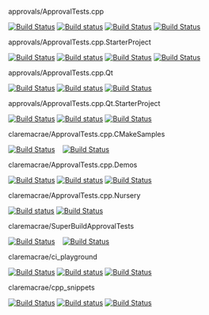 
approvals/ApprovalTests.cpp

[![Build Status](https://travis-ci.org/approvals/ApprovalTests.cpp.svg?branch=master)](https://travis-ci.org/approvals/ApprovalTests.cpp/builds) 
[![Build status](https://ci.appveyor.com/api/projects/status/lf3i76ije89oihi5/branch/master?svg=true)](https://ci.appveyor.com/project/isidore/approvaltests-cpp/branch/master) 
[![Build Status](https://github.com/approvals/ApprovalTests.cpp/workflows/build/badge.svg?branch=master)](https://github.com/approvals/ApprovalTests.cpp/actions?query=branch%3Amaster+workflow%3Abuild) 
[![Build Status](https://github.com/approvals/ApprovalTests.cpp/workflows/python-tests/badge.svg?branch=master)](https://github.com/approvals/ApprovalTests.cpp/actions?query=branch%3Amaster+workflow%3Apython-tests) 

approvals/ApprovalTests.cpp.StarterProject

[![Build Status](https://travis-ci.org/approvals/ApprovalTests.cpp.StarterProject.svg?branch=master)](https://travis-ci.org/approvals/ApprovalTests.cpp.StarterProject/builds) 
[![Build status](https://ci.appveyor.com/api/projects/status/qx0546k6ii57919w/branch/master?svg=true)](https://ci.appveyor.com/project/isidore/approvaltests-cpp-starterproject/branch/master) 
[![Build Status](https://github.com/approvals/ApprovalTests.cpp.StarterProject/workflows/build/badge.svg?branch=master)](https://github.com/approvals/ApprovalTests.cpp.StarterProject/actions?query=branch%3Amaster+workflow%3Abuild) 
[![Build Status](https://github.com/approvals/ApprovalTests.cpp.StarterProject/workflows/build_vs/badge.svg?branch=master)](https://github.com/approvals/ApprovalTests.cpp.StarterProject/actions?query=branch%3Amaster+workflow%3Abuild_vs) 

approvals/ApprovalTests.cpp.Qt

[![Build Status](https://travis-ci.com/approvals/ApprovalTests.cpp.Qt.svg?branch=master)](https://travis-ci.com/approvals/ApprovalTests.cpp.Qt/builds) 
[![Build status](https://ci.appveyor.com/api/projects/status/pf8et0nk1mdajskf/branch/master?svg=true)](https://ci.appveyor.com/project/isidore/approvaltests-cpp-qt/branch/master) 
[![Build Status](https://github.com/approvals/ApprovalTests.cpp.Qt/workflows/build/badge.svg?branch=master)](https://github.com/approvals/ApprovalTests.cpp.Qt/actions?query=branch%3Amaster+workflow%3Abuild) 

approvals/ApprovalTests.cpp.Qt.StarterProject

[![Build Status](https://travis-ci.com/approvals/ApprovalTests.cpp.Qt.StarterProject.svg?branch=master)](https://travis-ci.com/approvals/ApprovalTests.cpp.Qt.StarterProject/builds) 
[![Build status](https://ci.appveyor.com/api/projects/status/tpitsul9axlv93uk/branch/master?svg=true)](https://ci.appveyor.com/project/isidore/approvaltests-cpp-qt-starterproject/branch/master) 
[![Build Status](https://github.com/approvals/ApprovalTests.cpp.Qt.StarterProject/workflows/build/badge.svg?branch=master)](https://github.com/approvals/ApprovalTests.cpp.Qt.StarterProject/actions?query=branch%3Amaster+workflow%3Abuild) 

claremacrae/ApprovalTests.cpp.CMakeSamples

[![Build Status](https://travis-ci.com/claremacrae/ApprovalTests.cpp.CMakeSamples.svg?branch=main)](https://travis-ci.com/claremacrae/ApprovalTests.cpp.CMakeSamples/builds) 
` ` 
[![Build Status](https://github.com/claremacrae/ApprovalTests.cpp.CMakeSamples/workflows/build/badge.svg?branch=main)](https://github.com/claremacrae/ApprovalTests.cpp.CMakeSamples/actions?query=branch%3Amain+workflow%3Abuild) 

claremacrae/ApprovalTests.cpp.Demos

[![Build Status](https://travis-ci.com/claremacrae/ApprovalTests.cpp.Demos.svg?branch=master)](https://travis-ci.com/claremacrae/ApprovalTests.cpp.Demos/builds) 
[![Build status](https://ci.appveyor.com/api/projects/status/22e9j3e5pyviumrj/branch/master?svg=true)](https://ci.appveyor.com/project/claremacrae/approvaltests-cpp-demos/branch/master) 
[![Build Status](https://github.com/claremacrae/ApprovalTests.cpp.Demos/workflows/build/badge.svg?branch=master)](https://github.com/claremacrae/ApprovalTests.cpp.Demos/actions?query=branch%3Amaster+workflow%3Abuild) 

claremacrae/ApprovalTests.cpp.Nursery

[![Build status](https://ci.appveyor.com/api/projects/status/iqtnpa83t13os98v/branch/main?svg=true)](https://ci.appveyor.com/project/claremacrae/approvaltests-cpp-nursery/branch/main) 
[![Build Status](https://github.com/claremacrae/ApprovalTests.cpp.Nursery/workflows/build/badge.svg?branch=main)](https://github.com/claremacrae/ApprovalTests.cpp.Nursery/actions?query=branch%3Amain+workflow%3Abuild) 

claremacrae/SuperBuildApprovalTests

[![Build Status](https://travis-ci.com/claremacrae/SuperBuildApprovalTests.svg?branch=main)](https://travis-ci.com/claremacrae/SuperBuildApprovalTests/builds) 
` ` 
[![Build Status](https://github.com/claremacrae/SuperBuildApprovalTests/workflows/build/badge.svg?branch=main)](https://github.com/claremacrae/SuperBuildApprovalTests/actions?query=branch%3Amain+workflow%3Abuild) 

claremacrae/ci_playground

[![Build Status](https://travis-ci.com/claremacrae/ci_playground.svg?branch=trunk)](https://travis-ci.com/claremacrae/ci_playground/builds) 
[![Build status](https://ci.appveyor.com/api/projects/status/cbksrgvypq5vksy2/branch/trunk?svg=true)](https://ci.appveyor.com/project/claremacrae/ci-playground/branch/trunk) 
[![Build Status](https://github.com/claremacrae/ci_playground/workflows/build/badge.svg?branch=trunk)](https://github.com/claremacrae/ci_playground/actions?query=branch%3Atrunk+workflow%3Abuild) 

claremacrae/cpp_snippets

[![Build Status](https://travis-ci.com/claremacrae/cpp_snippets.svg?branch=main)](https://travis-ci.com/claremacrae/cpp_snippets/builds) 
[![Build status](https://ci.appveyor.com/api/projects/status/hqf8xh615dyp3u4l/branch/main?svg=true)](https://ci.appveyor.com/project/claremacrae/cpp-snippets/branch/main) 
[![Build Status](https://github.com/claremacrae/cpp_snippets/workflows/build/badge.svg?branch=main)](https://github.com/claremacrae/cpp_snippets/actions?query=branch%3Amain+workflow%3Abuild) 
